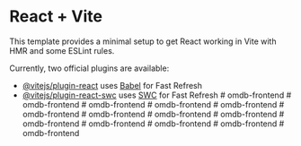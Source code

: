 # React + Vite

This template provides a minimal setup to get React working in Vite with HMR and some ESLint rules.

Currently, two official plugins are available:

- [@vitejs/plugin-react](https://github.com/vitejs/vite-plugin-react/blob/main/packages/plugin-react/README.md) uses [Babel](https://babeljs.io/) for Fast Refresh
- [@vitejs/plugin-react-swc](https://github.com/vitejs/vite-plugin-react-swc) uses [SWC](https://swc.rs/) for Fast Refresh
#   o m d b - f r o n t e n d  
 #   o m d b - f r o n t e n d  
 #   o m d b - f r o n t e n d  
 #   o m d b - f r o n t e n d  
 #   o m d b - f r o n t e n d  
 #   o m d b - f r o n t e n d  
 #   o m d b - f r o n t e n d  
 #   o m d b - f r o n t e n d  
 #   o m d b - f r o n t e n d  
 #   o m d b - f r o n t e n d  
 #   o m d b - f r o n t e n d  
 #   o m d b - f r o n t e n d  
 #   o m d b - f r o n t e n d  
 #   o m d b - f r o n t e n d  
 